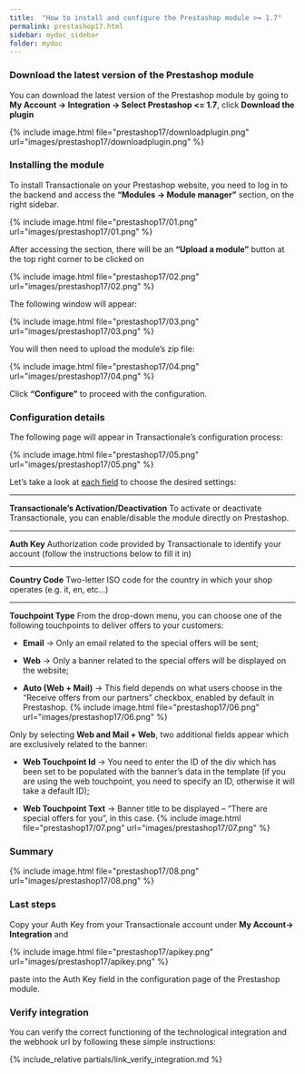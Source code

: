 ```yaml
---
title:  "How to install and configure the Prestashop module >= 1.7"
permalink: prestashop17.html
sidebar: mydoc_sidebar
folder: mydoc
---
```


### Download the latest version of the Prestashop module

You can download the latest version of the Prestashop module by going to **My Account -> Integration -> Select Prestashop <= 1.7**, click **Download the plugin**

{% include image.html file="prestashop17/downloadplugin.png" url="images/prestashop17/downloadplugin.png" %}

### Installing the module

To install Transactionale on your Prestashop website, you need to log in to the backend and access the **“Modules → Module manager”** section, on the right sidebar.

{% include image.html file="prestashop17/01.png" url="images/prestashop17/01.png" %}

After accessing the section, there will be an **“Upload a module”** button at the top right corner to be clicked on

{% include image.html file="prestashop17/02.png" url="images/prestashop17/02.png" %}

The following window will appear: 

{% include image.html file="prestashop17/03.png" url="images/prestashop17/03.png" %}

You will then need to upload the module’s zip file:

{% include image.html file="prestashop17/04.png" url="images/prestashop17/04.png" %}

Click **“Configure”** to proceed with the configuration.


### Configuration details
The following page will appear in Transactionale’s configuration process:

{% include image.html file="prestashop17/05.png" url="images/prestashop17/05.png" %}

Let’s take a look at <ins>each field</ins> to choose the desired settings:

---

**Transactionale’s Activation/Deactivation**
To activate or deactivate Transactionale, you can enable/disable the module directly on Prestashop.

---

**Auth Key**
Authorization code provided by Transactionale to identify your account (follow the instructions below to fill it in)

---

**Country Code**
Two-letter ISO code for the country in which your shop operates (e.g. it, en, etc…)

---

**Touchpoint Type**
From the drop-down menu, you can choose one of the following touchpoints to deliver offers to your customers:
- **Email** → Only an email related to the special offers will be sent;

- **Web** → Only a banner related to the special offers will be displayed on the website;

- **Auto (Web + Mail)** →  This field depends on what users choose in the “Receive offers from our partners” checkbox, enabled by default in Prestashop.
{% include image.html file="prestashop17/06.png" url="images/prestashop17/06.png" %}

Only by selecting **Web and Mail + Web**, two additional fields appear which are exclusively related to the banner:

- **Web Touchpoint Id** → You need to enter the ID of the div which has been set to be populated with the banner’s data in the template (if you are using the web touchpoint, you need to specify an ID, otherwise it will take a default ID);

- **Web Touchpoint Text** → Banner title to be displayed – “There are special offers for you”, in this case.
{% include image.html file="prestashop17/07.png" url="images/prestashop17/07.png" %}

### Summary

{% include image.html file="prestashop17/08.png" url="images/prestashop17/08.png" %}

### Last steps
Copy your Auth Key from your Transactionale account under **My Account-> Integration** and 

{% include image.html file="prestashop17/apikey.png" url="images/prestashop17/apikey.png" %}

paste into the Auth Key field in the configuration page of the Prestashop module.

### Verify integration 

You can verify the correct functioning of the technological integration and the webhook url by following these simple instructions:

{% include_relative partials/link_verify_integration.md %}